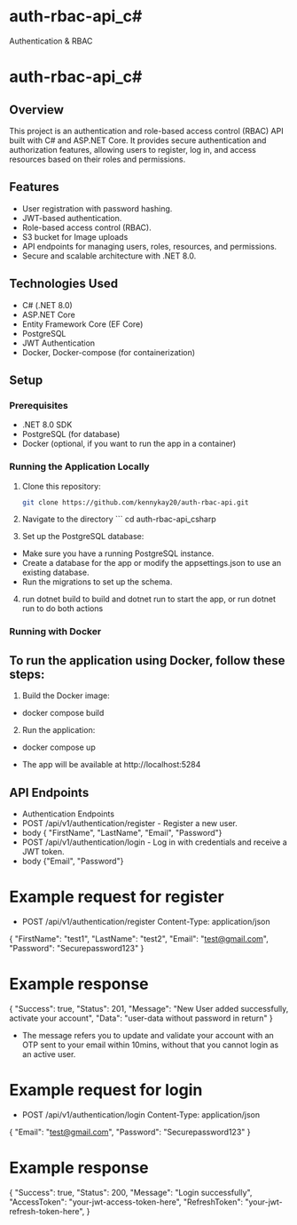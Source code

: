 # auth-rbac-api_c#

Authentication &amp; RBAC

# auth-rbac-api_c#

## Overview

This project is an authentication and role-based access control (RBAC) API built with C# and ASP.NET Core. It provides secure authentication and authorization features, allowing users to register, log in, and access resources based on their roles and permissions.

## Features

- User registration with password hashing.
- JWT-based authentication.
- Role-based access control (RBAC).
- S3 bucket for Image uploads
- API endpoints for managing users, roles, resources, and permissions.
- Secure and scalable architecture with .NET 8.0.

## Technologies Used

- C# (.NET 8.0)
- ASP.NET Core
- Entity Framework Core (EF Core)
- PostgreSQL
- JWT Authentication
- Docker, Docker-compose (for containerization)

## Setup

### Prerequisites

- .NET 8.0 SDK
- PostgreSQL (for database)
- Docker (optional, if you want to run the app in a container)

### Running the Application Locally

1. Clone this repository:
   ```bash
   git clone https://github.com/kennykay20/auth-rbac-api.git
   ```
2. Navigate to the directory ``` cd auth-rbac-api_csharp

3. Set up the PostgreSQL database:

- Make sure you have a running PostgreSQL instance.
- Create a database for the app or modify the appsettings.json to use an existing database.
- Run the migrations to set up the schema.

4. run dotnet build to build and dotnet run to start the app, or run dotnet run to do both actions

### Running with Docker

## To run the application using Docker, follow these steps:

1. Build the Docker image:

- docker compose build

2. Run the application:

- docker compose up

- The app will be available at http://localhost:5284

## API Endpoints

- Authentication Endpoints
- POST /api/v1/authentication/register - Register a new user.
- body { "FirstName", "LastName", "Email", "Password"}
- POST /api/v1/authentication/login - Log in with credentials and receive a JWT token.
- body {"Email", "Password"}

# Example request for register

- POST /api/v1/authentication/register
  Content-Type: application/json

{
"FirstName": "test1",
"LastName": "test2",
"Email": "test@gmail.com",
"Password": "Securepassword123"
}

# Example response

{
"Success": true,
"Status": 201,
"Message": "New User added successfully, activate your account",
"Data": "user-data without password in return"
}

- The message refers you to update and validate your account with an OTP sent to your email within 10mins, without that you cannot login as an active user.

# Example request for login

- POST /api/v1/authentication/login
  Content-Type: application/json

{
"Email": "test@gmail.com",
"Password": "Securepassword123"
}

# Example response

{
"Success": true,
"Status": 200,
"Message": "Login successfully",
"AccessToken": "your-jwt-access-token-here",
"RefreshToken": "your-jwt-refresh-token-here",
}
